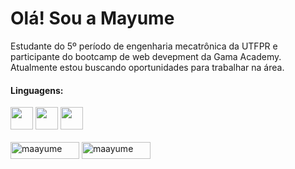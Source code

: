 <h1>Olá! Sou a Mayume</h1>

<p>Estudante do 5º período de engenharia mecatrônica da UTFPR e participante do bootcamp de web devepment da Gama Academy. Atualmente estou buscando oportunidades para trabalhar na área.</p>

<h4>Linguagens:</h4>

<p align="left" style="margin-top:10px;">
  <img src="https://cdn.jsdelivr.net/gh/devicons/devicon/icons/c/c-original.svg" width="36" height="36" />
  <img src="https://cdn.jsdelivr.net/gh/devicons/devicon/icons/css3/css3-original.svg" width="36" height="36" />
  <img src="https://cdn.jsdelivr.net/gh/devicons/devicon/icons/html5/html5-original.svg" width="36" height="36" /> 
  <br><br>
  <img src="https://komarev.com/ghpvc/?username=maayume&label=Total%20de%20visualiza%C3%A7%C3%B5es&color=0e75b6&style=flat" alt="maayume" width="110" height="27" />
  
  <img src="https://github-profile-trophy.vercel.app/?username={maayume}" alt="maayume" width="110" height="27" />
</p>
